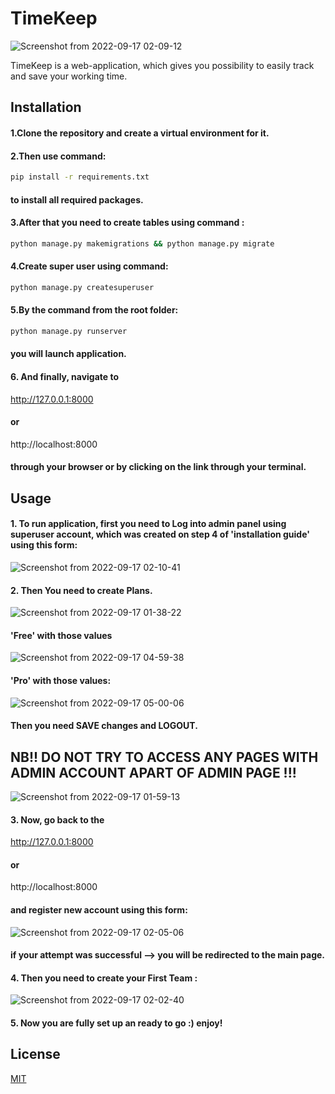 # TimeKeep
![Screenshot from 2022-09-17 02-09-12](https://user-images.githubusercontent.com/99011743/190829038-b1dce0ae-adcb-47de-9599-1b0c685de4c9.png)

TimeKeep is a web-application, which gives you possibility to easily track and save your working time.

## Installation

#### 1.Clone the repository and create a virtual environment for it.

#### 2.Then use command:
```bash
pip install -r requirements.txt
```
#### to install all required packages.

####  3.After that you need to create tables using command :
```bash
python manage.py makemigrations && python manage.py migrate
```
#### 4.Create super user using command:
```bash
python manage.py createsuperuser
```
####  5.By the command from the root folder:
```bash
python manage.py runserver
```
#### you will launch application.


#### 6. And finally, navigate to 
http://127.0.0.1:8000
#### or 
http://localhost:8000

#### through your browser or by clicking on the link through your terminal.

## Usage

####  1. To run application, first you need to Log into admin panel using superuser account, which was created on step 4 of 'installation guide' using this form:

![Screenshot from 2022-09-17 02-10-41](https://user-images.githubusercontent.com/99011743/190829203-993f578e-1b89-40b6-8c5c-6ae25fcc0c1b.png)

####  2. Then You need to create Plans.



![Screenshot from 2022-09-17 01-38-22](https://user-images.githubusercontent.com/99011743/190827417-2139b963-4e24-4270-ac64-b9d1331ec53a.png)

####  'Free' with those values

![Screenshot from 2022-09-17 04-59-38](https://user-images.githubusercontent.com/99011743/190837996-36b4be1a-e9fe-46a3-a5c0-5e38bb485907.png)


####  'Pro' with those values:

![Screenshot from 2022-09-17 05-00-06](https://user-images.githubusercontent.com/99011743/190838001-32ffb69d-0a59-4ecf-b344-7828c524ba16.png)

####  Then you need SAVE changes and LOGOUT.
## NB!! DO NOT TRY TO ACCESS ANY PAGES WITH ADMIN ACCOUNT APART OF ADMIN PAGE !!!

![Screenshot from 2022-09-17 01-59-13](https://user-images.githubusercontent.com/99011743/190828674-527df2b8-b543-4c90-a8ee-9e37ddd69d9c.png)

####  3. Now, go back to the
http://127.0.0.1:8000
####  or 
http://localhost:8000

####  and register new account using this form: 

![Screenshot from 2022-09-17 02-05-06](https://user-images.githubusercontent.com/99011743/190828782-8e39f987-5509-4f67-9652-58b88f531693.png)

####  if your attempt was successful --> you will be redirected to the main page.

####  4. Then you need to create your First Team :

![Screenshot from 2022-09-17 02-02-40](https://user-images.githubusercontent.com/99011743/190828882-4ca1ed7c-37f0-4dfc-8ced-a79163f425d1.png)

####  5. Now you are fully set up an ready to go :) enjoy!


## License
[MIT](https://choosealicense.com/licenses/mit/)
